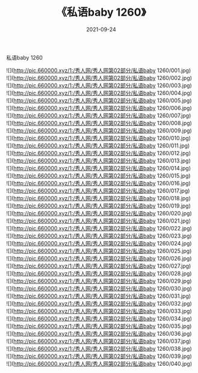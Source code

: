 ﻿---
layout: post
title:  《私语baby 1260》
date:   2021-09-24
img: http://pic.660000.xyz/1:/秀人网/秀人网第02部分/私语baby 1260/000.jpg
categories: [美女, 清纯, 唯美]
---

私语baby 1260

  ![](http://pic.660000.xyz/1:/秀人网/秀人网第02部分/私语baby 1260/001.jpg) <br> ![](http://pic.660000.xyz/1:/秀人网/秀人网第02部分/私语baby 1260/002.jpg) <br> ![](http://pic.660000.xyz/1:/秀人网/秀人网第02部分/私语baby 1260/003.jpg) <br> ![](http://pic.660000.xyz/1:/秀人网/秀人网第02部分/私语baby 1260/004.jpg) <br> ![](http://pic.660000.xyz/1:/秀人网/秀人网第02部分/私语baby 1260/005.jpg) <br> ![](http://pic.660000.xyz/1:/秀人网/秀人网第02部分/私语baby 1260/006.jpg) <br> ![](http://pic.660000.xyz/1:/秀人网/秀人网第02部分/私语baby 1260/007.jpg) <br> ![](http://pic.660000.xyz/1:/秀人网/秀人网第02部分/私语baby 1260/008.jpg) <br> ![](http://pic.660000.xyz/1:/秀人网/秀人网第02部分/私语baby 1260/009.jpg) <br> ![](http://pic.660000.xyz/1:/秀人网/秀人网第02部分/私语baby 1260/010.jpg) <br> ![](http://pic.660000.xyz/1:/秀人网/秀人网第02部分/私语baby 1260/011.jpg) <br> ![](http://pic.660000.xyz/1:/秀人网/秀人网第02部分/私语baby 1260/012.jpg) <br> ![](http://pic.660000.xyz/1:/秀人网/秀人网第02部分/私语baby 1260/013.jpg) <br> ![](http://pic.660000.xyz/1:/秀人网/秀人网第02部分/私语baby 1260/014.jpg) <br> ![](http://pic.660000.xyz/1:/秀人网/秀人网第02部分/私语baby 1260/015.jpg) <br> ![](http://pic.660000.xyz/1:/秀人网/秀人网第02部分/私语baby 1260/016.jpg) <br> ![](http://pic.660000.xyz/1:/秀人网/秀人网第02部分/私语baby 1260/017.jpg) <br> ![](http://pic.660000.xyz/1:/秀人网/秀人网第02部分/私语baby 1260/018.jpg) <br> ![](http://pic.660000.xyz/1:/秀人网/秀人网第02部分/私语baby 1260/019.jpg) <br> ![](http://pic.660000.xyz/1:/秀人网/秀人网第02部分/私语baby 1260/020.jpg) <br> ![](http://pic.660000.xyz/1:/秀人网/秀人网第02部分/私语baby 1260/021.jpg) <br> ![](http://pic.660000.xyz/1:/秀人网/秀人网第02部分/私语baby 1260/022.jpg) <br> ![](http://pic.660000.xyz/1:/秀人网/秀人网第02部分/私语baby 1260/023.jpg) <br> ![](http://pic.660000.xyz/1:/秀人网/秀人网第02部分/私语baby 1260/024.jpg) <br> ![](http://pic.660000.xyz/1:/秀人网/秀人网第02部分/私语baby 1260/025.jpg) <br> ![](http://pic.660000.xyz/1:/秀人网/秀人网第02部分/私语baby 1260/026.jpg) <br> ![](http://pic.660000.xyz/1:/秀人网/秀人网第02部分/私语baby 1260/027.jpg) <br> ![](http://pic.660000.xyz/1:/秀人网/秀人网第02部分/私语baby 1260/028.jpg) <br> ![](http://pic.660000.xyz/1:/秀人网/秀人网第02部分/私语baby 1260/029.jpg) <br> ![](http://pic.660000.xyz/1:/秀人网/秀人网第02部分/私语baby 1260/030.jpg) <br> ![](http://pic.660000.xyz/1:/秀人网/秀人网第02部分/私语baby 1260/031.jpg) <br> ![](http://pic.660000.xyz/1:/秀人网/秀人网第02部分/私语baby 1260/032.jpg) <br> ![](http://pic.660000.xyz/1:/秀人网/秀人网第02部分/私语baby 1260/033.jpg) <br> ![](http://pic.660000.xyz/1:/秀人网/秀人网第02部分/私语baby 1260/034.jpg) <br> ![](http://pic.660000.xyz/1:/秀人网/秀人网第02部分/私语baby 1260/035.jpg) <br> ![](http://pic.660000.xyz/1:/秀人网/秀人网第02部分/私语baby 1260/036.jpg) <br> ![](http://pic.660000.xyz/1:/秀人网/秀人网第02部分/私语baby 1260/037.jpg) <br> ![](http://pic.660000.xyz/1:/秀人网/秀人网第02部分/私语baby 1260/038.jpg) <br> ![](http://pic.660000.xyz/1:/秀人网/秀人网第02部分/私语baby 1260/039.jpg) <br> ![](http://pic.660000.xyz/1:/秀人网/秀人网第02部分/私语baby 1260/040.jpg) <br>